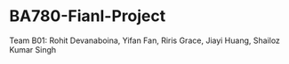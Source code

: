 # BA780-Fianl-Project
Team B01: Rohit Devanaboina, Yifan Fan, Riris Grace, Jiayi Huang, Shailoz Kumar Singh
